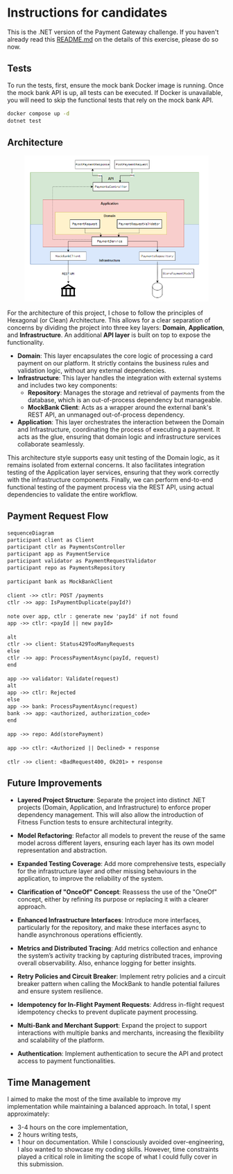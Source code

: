 # Instructions for candidates

This is the .NET version of the Payment Gateway challenge. If you haven't already read this [README.md](https://github.com/cko-recruitment/) on the details of this exercise, please do so now. 

## Tests

To run the tests, first, ensure the mock bank Docker image is running. Once the mock bank API is up, all tests can be executed. If Docker is unavailable, you will need to skip the functional tests that rely on the mock bank API.

```bash
docker compose up -d
dotnet test
```

## Architecture

<figure align="center">
  <img src="./arch.png">
</figure>

For the architecture of this project, I chose to follow the principles of Hexagonal (or Clean) Architecture. This allows for a clear separation of concerns by dividing the project into three key layers: **Domain**, **Application**, and **Infrastructure**. An additional **API layer** is built on top to expose the functionality.

- **Domain**: This layer encapsulates the core logic of processing a card payment on our platform. It strictly contains the business rules and validation logic, without any external dependencies.
- **Infrastructure**: This layer handles the integration with external systems and includes two key components:
  - **Repository**: Manages the storage and retrieval of payments from the database, which is an out-of-process dependency but manageable.
  - **MockBank Client**: Acts as a wrapper around the external bank's REST API, an unmanaged out-of-process dependency.
- **Application**: This layer orchestrates the interaction between the Domain and Infrastructure, coordinating the process of executing a payment. It acts as the glue, ensuring that domain logic and infrastructure services collaborate seamlessly.

This architecture style supports easy unit testing of the Domain logic, as it remains isolated from external concerns. It also facilitates integration testing of the Application layer services, ensuring that they work correctly with the infrastructure components. Finally, we can perform end-to-end functional testing of the payment process via the REST API, using actual dependencies to validate the entire workflow.

## Payment Request Flow

```mermaid
sequenceDiagram
participant client as Client
participant ctlr as PaymentsController
participant app as PaymentService
participant validator as PaymentRequestValidator
participant repo as PaymentsRepository

participant bank as MockBankClient

client ->> ctlr: POST /payments
ctlr ->> app: IsPaymentDuplicate(payId?)

note over app, ctlr : generate new 'payId' if not found
app ->> ctlr: <payId || new payId>

alt
ctlr ->> client: Status429TooManyRequests
else
ctlr ->> app: ProcessPaymentAsync(payId, request)
end

app ->> validator: Validate(request)
alt
app ->> ctlr: Rejected
else
app ->> bank: ProcessPaymentAsync(request)
bank ->> app: <authorized, authorization_code>
end

app ->> repo: Add(storePayment)

app ->> ctlr: <Authorized || Declined> + response

ctlr ->> client: <BadRequest400, Ok201> + response

```

## Future Improvements

- **Layered Project Structure**: Separate the project into distinct .NET projects (Domain, Application, and Infrastructure) to enforce proper dependency management. This will also allow the introduction of Fitness Function tests to ensure architectural integrity.

- **Model Refactoring**: Refactor all models to prevent the reuse of the same model across different layers, ensuring each layer has its own model representation and abstraction.

- **Expanded Testing Coverage**: Add more comprehensive tests, especially for the infrastructure layer and other missing behaviours in the application, to improve the reliability of the system.

- **Clarification of "OnceOf" Concept**: Reassess the use of the "OneOf" concept, either by refining its purpose or replacing it with a clearer approach.

- **Enhanced Infrastructure Interfaces**: Introduce more interfaces, particularly for the repository, and make these interfaces async to handle asynchronous operations efficiently.

- **Metrics and Distributed Tracing**: Add metrics collection and enhance the system’s activity tracking by capturing distributed traces, improving overall observability. Also, enhance logging for better insights.

- **Retry Policies and Circuit Breaker**: Implement retry policies and a circuit breaker pattern when calling the MockBank to handle potential failures and ensure system resilience.

- **Idempotency for In-Flight Payment Requests**: Address in-flight request idempotency checks to prevent duplicate payment processing.

- **Multi-Bank and Merchant Support**: Expand the project to support interactions with multiple banks and merchants, increasing the flexibility and scalability of the platform.

- **Authentication**: Implement authentication to secure the API and protect access to payment functionalities.

## Time Management

I aimed to make the most of the time available to improve my implementation while maintaining a balanced approach. In total, I spent approximately:

- 3-4 hours on the core implementation,
- 2 hours writing tests,
- 1 hour on documentation.
While I consciously avoided over-engineering, I also wanted to showcase my coding skills. However, time constraints played a critical role in limiting the scope of what I could fully cover in this submission.
